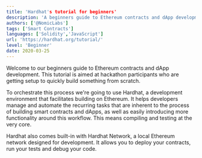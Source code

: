```yaml
---
title: 'Hardhat's tutorial for beginners'
description: 'A beginners guide to Ethereum contracts and dApp development'
authors: ['@NomicLabs']
tags: ['Smart Contracts']
languages: ['Solidity','JavaScript']
url: 'https://hardhat.org/tutorial/'
level: 'Beginner'
date: 2020-03-25
---
```


Welcome to our beginners guide to Ethereum contracts and dApp development. This tutorial is aimed at hackathon participants who are getting setup to quickly build something from scratch.

To orchestrate this process we're going to use Hardhat, a development environment that facilitates building on Ethereum. It helps developers manage and automate the recurring tasks that are inherent to the process of building smart contracts and dApps, as well as easily introducing more functionality around this workflow. This means compiling and testing at the very core.

Hardhat also comes built-in with Hardhat Network, a local Ethereum network designed for development. It allows you to deploy your contracts, run your tests and debug your code.